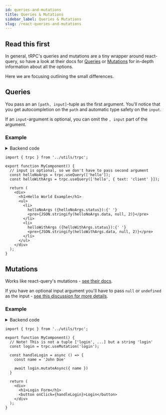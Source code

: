 ```yaml
---
id: queries-and-mutations
title: Queries & Mutations
sidebar_label: Queries & Mutations
slug: /react-queries-and-mutations
---
```


## Read this first

In general, tRPC's queries and mutations are a tiny wrapper around react-query, so have a look at their docs for [Queries](https://react-query.tanstack.com/guides/queries) or [Mutations](https://react-query.tanstack.com/guides/mutations) for in-depth information about all the options.

Here we are focusing outlining the small differences.

## Queries

You pass an an `[path, input]`-tuple as the first argument. You'll notice that you get autocompletion on the `path` and automatic type safety on the `input`.

If an `input`-argument is optional, you can omit the `, input` part of the argument.

### Example

<details><summary>Backend code</summary>

```tsx
import * as trpc from '@trpc/server';
import { z } from 'zod';

trpc.router()
  // Create procedure at path 'hello'
  .query('hello', {
    // using zod schema to validate and infer input values
    input: z
      .object({
        text: z.string().optional(),
      })
      .optional(),
    resolve({ input }) {
      return {
        greeting: `hello ${input?.text ?? 'world'}`,
      };
    },
  })
```
</details>


```tsx
import { trpc } from '../utils/trpc';

export function MyComponent() {
  // input is optional, so we don't have to pass second argument
  const helloNoArgs = trpc.useQuery(['hello']);
  const helloWithArgs = trpc.useQuery(['hello', { text: 'client' }]);

  return (
    <div>
      <h1>Hello World Example</h1>
      <ul>
        <li>
          helloNoArgs ({helloNoArgs.status}):{' '}
          <pre>{JSON.stringify(helloNoArgs.data, null, 2)}</pre>
        </li>
        <li>
          helloWithArgs ({helloWithArgs.status}):{' '}
          <pre>{JSON.stringify(helloWithArgs.data, null, 2)}</pre>
        </li>
      </ul>
    </div>
  );
}
```



## Mutations


Works like react-query's mutations - [see their docs](https://react-query.tanstack.com/guides/mutations).

If you have an optional input argument you'll have to pass `null` or `undefined` as the input - [see this discussion for more details](https://github.com/trpc/trpc/issues/390).

### Example

<details><summary>Backend code</summary>

```tsx
import * as trpc from '@trpc/server';
import { z } from 'zod';

trpc.router()
  // Create procedure at path 'login'
  // The syntax is identical to creating queries
  .mutation('login', {
    // using zod schema to validate and infer input values
    input: z
      .object({
        name: z.string(),
      })
    resolve({ input }) {
      // Here some login stuff would happen
      
      return {
        user: {
          name: input.name,
          role: 'ADMIN'
        },
      };
    },
  })
```
</details>


```tsx
import { trpc } from '../utils/trpc';

export function MyComponent() {
  // Note! This is not a tuple ['login', ...] but a string 'login'
  const login = trpc.useMutation('login');
  
  const handleLogin = async () => {
    const name = 'John Doe'
    
    await login.mutateAsync({ name })
  }

  return (
    <div>
      <h1>Login Form</h1>
      <button onClick={handleLogin}>Login</button>
    </div>
  );
}
```

